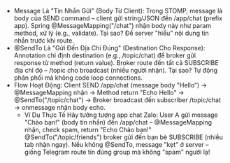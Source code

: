 - Message Là "Tin Nhắn Gửi" (Body Từ Client): Trong STOMP, message là body của SEND command – client gửi string/JSON đến /app/chat (prefix app). Spring @MessageMapping("/chat") nhận body này như param method, xử lý (e.g., validate). Tại sao? Để server "hiểu" nội dung tin nhắn trước khi route.
- @SendTo Là "Gửi Đến Địa Chỉ Đúng" (Destination Cho Response): Annotation chỉ định destination (e.g., /topic/chat) để broker gửi response từ method (return value). Broker route đến tất cả SUBSCRIBE địa chỉ đó – /topic cho broadcast (nhiều người nhận). Tại sao? Tự động phân phối mà không code loop connections.
- Flow Hoạt Động: Client SEND /app/chat (message body "Hello") → @MessageMapping nhận → Method return "Echo Hello" → @SendTo("/topic/chat") → Broker broadcast đến subscriber /topic/chat → onmessage nhận body echo.
  - Ví Dụ Thực Tế
    Hãy tưởng tượng app chat Zalo: User A gửi message "Chào bạn!" (body tin nhắn)
    đến /app/chat – @MessageMapping nhận, check spam, return "Echo Chào bạn!"
   @SendTo("/topic/friends") broker gửi đến bạn bè SUBSCRIBE (nhiều tab nhận ngay).
    Nếu không @SendTo, message "kẹt" ở server – giống Telegram route tin đúng group mà không "spam" người lạ!